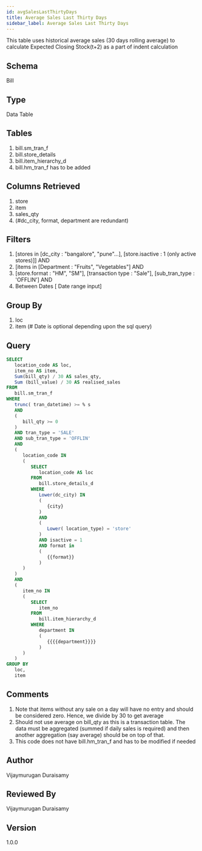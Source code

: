 ```yaml
---
id: avgSalesLastThirtyDays
title: Average Sales Last Thirty Days
sidebar_label: Average Sales Last Thirty Days
---
```

This table uses historical average sales (30 days rolling average) to calculate Expected Closing Stock(t+2) as a part of indent calculation

## Schema
Bill

## Type
Data Table 

## Tables
1. bill.sm_tran_f
2. bill.store_details
3. bill.item_hierarchy_d
4. bill.hm_tran_f has to be added

## Columns Retrieved
1. store
2. item
3. sales_qty
4. (#dc_city, format, department are redundant)

## Filters
1. [stores in  [dc_city : "bangalore", "pune"...], [store.isactive : 1 (only active stores)]] AND
2. [items in [Department : "Fruits", "Vegetables"] AND
3. [store.format : "HM", "SM"], [transaction type : "Sale"], [sub_tran_type : 'OFFLIN'] AND
4. Between Dates [ Date range input]

## Group By
1. loc
2. item (# Date is optional depending upon the sql query)

## Query
```sql
SELECT
   location_code AS loc,
   item_no AS item,
   Sum(bill_qty) / 30 AS sales_qty,
   Sum (bill_value) / 30 AS realised_sales 
FROM
   bill.sm_tran_f 
WHERE
   trunc( tran_datetime) >= % s 
   AND 
   (
      bill_qty >= 0
   )
   AND tran_type = 'SALE' 
   AND sub_tran_type = 'OFFLIN' 
   AND 
   (
      location_code IN 
      (
         SELECT
            location_code AS loc 
         FROM
            bill.store_details_d 
         WHERE
            Lower(dc_city) IN 
            (
               {city}
            )
            AND 
            (
               Lower( location_type) = 'store'
            )
            AND isactive = 1 
            AND format in 
            (
               {{format}}
            )
      )
   )
   AND 
   (
      item_no IN 
      (
         SELECT
            item_no 
         FROM
            bill.item_hierarchy_d 
         WHERE
            department IN 
            (
               {{{{department}}}}
            )
      )
   )
GROUP BY
   loc,
   item
```

## Comments 
1. Note that items without any sale on a day will have no entry and should be considered zero. Hence, we divide by 30 to get average 
2. Should not use average on bill_qty as this is a transaction table. The data must be aggregated (summed if daily sales is required) and then another aggregation (say average) should be on top of that.
3. This code does not have bill.hm_tran_f and has to be modified if needed

## Author
Vijaymurugan Duraisamy

## Reviewed By
Vijaymurugan Duraisamy

## Version
1.0.0
